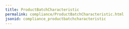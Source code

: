 ```yaml
---
title: ProductBatchCharacteristic
permalink: compliance/ProductBatchCharacteristic.html
jsonid: compliance_productbatchcharacteristic
---
```

